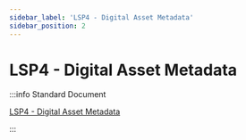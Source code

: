```yaml
---
sidebar_label: 'LSP4 - Digital Asset Metadata'
sidebar_position: 2
---
```


# LSP4 - Digital Asset Metadata

:::info Standard Document

[LSP4 - Digital Asset Metadata](https://github.com/lukso-network/LIPs/blob/main/LSPs/LSP-4-DigitalAsset-Metadata.md)

:::
